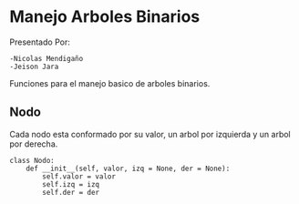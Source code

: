 # Manejo Arboles Binarios

Presentado Por:

    -Nicolas Mendigaño
    -Jeison Jara

Funciones para el manejo basico de arboles binarios.

## Nodo

Cada nodo esta conformado por su valor, un arbol por izquierda y un arbol por derecha.

```
class Nodo:
    def __init__(self, valor, izq = None, der = None):
        self.valor = valor
        self.izq = izq
        self.der = der
```
